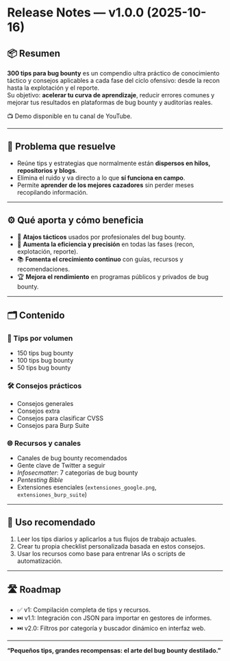 # Release Notes — v1.0.0 (2025-10-16)

## 📦 Resumen
**300 tips para bug bounty** es un compendio ultra práctico de conocimiento táctico y consejos aplicables a cada fase del ciclo ofensivo: desde la recon hasta la explotación y el reporte.  
Su objetivo: **acelerar tu curva de aprendizaje**, reducir errores comunes y mejorar tus resultados en plataformas de bug bounty y auditorías reales.

📺 Demo disponible en tu canal de YouTube.

---

## 🧪 Problema que resuelve
- Reúne tips y estrategias que normalmente están **dispersos en hilos, repositorios y blogs**.
- Elimina el ruido y va directo a lo que **sí funciona en campo**.
- Permite **aprender de los mejores cazadores** sin perder meses recopilando información.

---

## ⚙️ Qué aporta y cómo beneficia
- 🧠 **Atajos tácticos** usados por profesionales del bug bounty.
- 🚀 **Aumenta la eficiencia y precisión** en todas las fases (recon, explotación, reporte).
- 📚 **Fomenta el crecimiento continuo** con guías, recursos y recomendaciones.
- 🏆 **Mejora el rendimiento** en programas públicos y privados de bug bounty.

---

## 🗂️ Contenido

### 📘 Tips por volumen
- 150 tips bug bounty  
- 100 tips bug bounty  
- 50 tips bug bounty

### 🛠️ Consejos prácticos
- Consejos generales  
- Consejos extra  
- Consejos para clasificar CVSS  
- Consejos para Burp Suite  

### 🌐 Recursos y canales
- Canales de bug bounty recomendados  
- Gente clave de Twitter a seguir  
- *Infosecmatter*: 7 categorías de bug bounty  
- *Pentesting Bible*  
- Extensiones esenciales (`extensiones_google.png`, `extensiones_burp_suite`)

---

## 🧪 Uso recomendado
1. Leer los tips diarios y aplicarlos a tus flujos de trabajo actuales.
2. Crear tu propia checklist personalizada basada en estos consejos.
3. Usar los recursos como base para entrenar IAs o scripts de automatización.

---

## 🛣️ Roadmap
- ✅ v1: Compilación completa de tips y recursos.
- ⏭️ v1.1: Integración con JSON para importar en gestores de informes.
- ⏭️ v2.0: Filtros por categoría y buscador dinámico en interfaz web.

---

**“Pequeños tips, grandes recompensas: el arte del bug bounty destilado.”**
